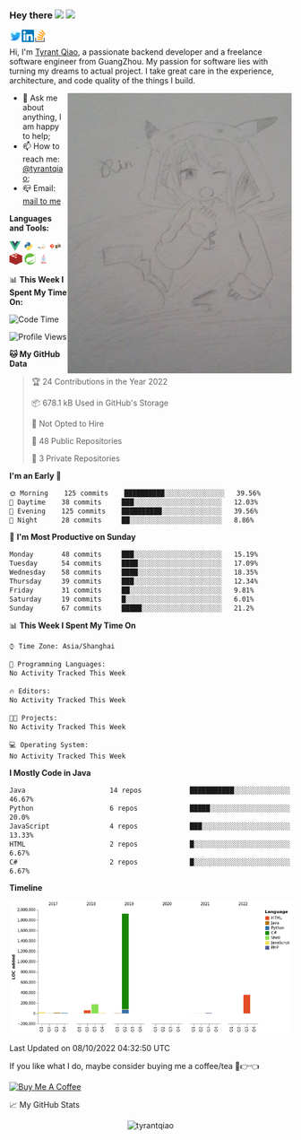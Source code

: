 ### Hey there <img src="https://media.giphy.com/media/hvRJCLFzcasrR4ia7z/giphy.gif" width="25px">   ![](https://komarev.com/ghpvc/?username=tyrantqiao&color=dc143c)


<!-- <a href="https://discord.gg/XTW52Kt">
  <img align="left" alt="Abhishek's Discord" width="22px" src="https://raw.githubusercontent.com/peterthehan/peterthehan/master/assets/discord.svg" />
</a> -->
<a href="https://twitter.com/tyrant_qiao">
  <img align="left" alt="TyrantQiao | Twitter" width="22px" src="https://raw.githubusercontent.com/tyrantqiao/picgo/master/img/icons8-twitter.svg" />
</a>
<a href="https://www.linkedin.com/in/tyrantqiao/">
  <img align="left" alt="TyrantQiao's LinkedIN" width="22px" src="https://raw.githubusercontent.com/tyrantqiao/picgo/master/img/linkedin.svg" />
</a>
<a href="https://stackoverflow.com/users/7702483/tyrantqiao">
  <img align="left" alt="TyrantQiao's stackoverflow" width="22px" src="https://raw.githubusercontent.com/tyrantqiao/picgo/master/img/stack-overflow.svg" />
</a>

<!-- 待设置visitors数量 -->
<!-- ![](https://visitor-badge.glitch.me/badge?page_id=abhisheknaiidu.abhisheknaiidu) -->

<br />

Hi, I'm [Tyrant Qiao](https://tyrantqiao.com/), a passionate backend developer and a freelance software engineer from GuangZhou. My passion for software lies with turning my dreams to actual project. I take great care in the experience, architecture, and code quality of the things I build.

  <img align="right" alt="Tyrantqiao's logo" src="https://raw.githubusercontent.com/tyrantqiao/picgo/master/img/avatar_logo.jpg" width="400" height="500" />
  
- 💬 Ask me about anything, I am happy to help;
- 📫 How to reach me: [@tyrantqiao](https://twitter.com/tyrant_qiao);
- 📪 Email: <a href="mailto:tyrantqiao@gmail.com">mail to me</a>
<!-- 简历，待补充 -->
<!-- - 📝 [Resume](https://drive.google.com/file/d/tyrantqiao/view) -->

**Languages and Tools:**

<code><img height="20" src="https://raw.githubusercontent.com/github/explore/80688e429a7d4ef2fca1e82350fe8e3517d3494d/topics/vue/vue.png"></code>
<code><img height="20" src="https://raw.githubusercontent.com/github/explore/80688e429a7d4ef2fca1e82350fe8e3517d3494d/topics/python/python.png"></code>
<code><img height="20" src="https://raw.githubusercontent.com/github/explore/80688e429a7d4ef2fca1e82350fe8e3517d3494d/topics/mysql/mysql.png"></code>
<code><img height="20" src="https://raw.githubusercontent.com/github/explore/80688e429a7d4ef2fca1e82350fe8e3517d3494d/topics/git/git.png"></code>
<code><img height="20" src="https://raw.githubusercontent.com/tyrantqiao/picgo/master/img/redis.svg"></code>
<code><img height="20" src="https://raw.githubusercontent.com/tyrantqiao/picgo/master/img/springio-icon.svg"></code>
<code><img height="20" src="https://raw.githubusercontent.com/tyrantqiao/picgo/master/img/java.svg"></code>

📊 **This Week I Spent My Time On:**

<!--START_SECTION:waka-->
![Code Time](http://img.shields.io/badge/Code%20Time-63%20hrs%2041%20mins-blue)

![Profile Views](http://img.shields.io/badge/Profile%20Views-0-blue)

**🐱 My GitHub Data** 

> 🏆 24 Contributions in the Year 2022
 > 
> 📦 678.1 kB Used in GitHub's Storage 
 > 
> 🚫 Not Opted to Hire
 > 
> 📜 48 Public Repositories 
 > 
> 🔑 3 Private Repositories  
 > 
**I'm an Early 🐤** 

```text
🌞 Morning    125 commits    ██████████░░░░░░░░░░░░░░░   39.56% 
🌆 Daytime    38 commits     ███░░░░░░░░░░░░░░░░░░░░░░   12.03% 
🌃 Evening    125 commits    ██████████░░░░░░░░░░░░░░░   39.56% 
🌙 Night      28 commits     ██░░░░░░░░░░░░░░░░░░░░░░░   8.86%

```
📅 **I'm Most Productive on Sunday** 

```text
Monday       48 commits     ███░░░░░░░░░░░░░░░░░░░░░░   15.19% 
Tuesday      54 commits     ████░░░░░░░░░░░░░░░░░░░░░   17.09% 
Wednesday    58 commits     ████░░░░░░░░░░░░░░░░░░░░░   18.35% 
Thursday     39 commits     ███░░░░░░░░░░░░░░░░░░░░░░   12.34% 
Friday       31 commits     ██░░░░░░░░░░░░░░░░░░░░░░░   9.81% 
Saturday     19 commits     █░░░░░░░░░░░░░░░░░░░░░░░░   6.01% 
Sunday       67 commits     █████░░░░░░░░░░░░░░░░░░░░   21.2%

```


📊 **This Week I Spent My Time On** 

```text
⌚︎ Time Zone: Asia/Shanghai

💬 Programming Languages: 
No Activity Tracked This Week

🔥 Editors: 
No Activity Tracked This Week

🐱‍💻 Projects: 
No Activity Tracked This Week

💻 Operating System: 
No Activity Tracked This Week

```

**I Mostly Code in Java** 

```text
Java                     14 repos            ███████████░░░░░░░░░░░░░░   46.67% 
Python                   6 repos             █████░░░░░░░░░░░░░░░░░░░░   20.0% 
JavaScript               4 repos             ███░░░░░░░░░░░░░░░░░░░░░░   13.33% 
HTML                     2 repos             █░░░░░░░░░░░░░░░░░░░░░░░░   6.67% 
C#                       2 repos             █░░░░░░░░░░░░░░░░░░░░░░░░   6.67%

```


**Timeline**

![Chart not found](https://raw.githubusercontent.com/tyrantqiao/tyrantqiao/main/charts/bar_graph.png) 


 Last Updated on 08/10/2022 04:32:50 UTC
<!--END_SECTION:waka-->

If you like what I do, maybe consider buying me a coffee/tea 🥺👉👈

<a href="https://www.buymeacoffee.com/tyrantqiao" target="_blank"><img src="https://cdn.buymeacoffee.com/buttons/v2/default-red.png" alt="Buy Me A Coffee" width="150" ></a>

📈 My GitHub Stats

<p align="center"> <img src="https://github-readme-stats.vercel.app/api?username=tyrantqiao&show_icons=true&theme=gotham" alt="tyrantqiao" />
